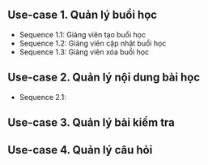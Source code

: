 ## Use-case 1. Quản lý buổi học

- Sequence 1.1: Giảng viên tạo buổi học
- Sequence 1.2: Giảng viên cập nhật buổi học
- Sequence 1.3: Giảng viên xóa buổi học

## Use-case 2. Quản lý nội dung bài học

- Sequence 2.1: 

## Use-case 3. Quản lý bài kiểm tra

## Use-case 4. Quản lý câu hỏi
